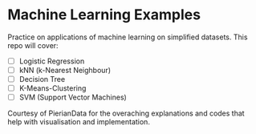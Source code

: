 # Machine Learning Examples

Practice on applications of machine learning on simplified datasets. This repo will cover:

- [ ] Logistic Regression
- [ ] kNN (k-Nearest Neighbour)
- [ ] Decision Tree
- [ ] K-Means-Clustering
- [ ] SVM (Support Vector Machines)

Courtesy of PierianData for the overaching explanations and codes that help with visualisation and implementation. 
